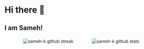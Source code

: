 <h1>Hi there 👋</h1>
<h2>I am Sameh!</h2>
<h3></h3>

<!--
**sameh-k/sameh-k** is a ✨ _special_ ✨ repository because its `README.md` (this file) appears on your GitHub profile.

Here are some ideas to get you started:

- 🔭 I’m currently working on ...
- 🌱 I’m currently learning ...
- 👯 I’m looking to collaborate on ...
- 🤔 I’m looking for help with ...
- 💬 Ask me about ...
- 📫 How to reach me: ...
- 😄 Pronouns: ...
- ⚡ Fun fact: ...
-->

<div style="display: flex;justify-content: space-evenly;align-self: center">
  <div>
    <img src="https://github-readme-streak-stats.herokuapp.com/?user=sameh-k&" align="center" alt="sameh-k github streak"/>
  </div>
  <div>
    <img src="https://github-readme-stats.vercel.app/api/top-langs?username=sameh-k&show_icons=true&locale=en&layout=compact" align="center" alt="sameh-k github stats"/>
  </div>
</div>
